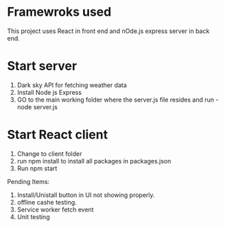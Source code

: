 # Framewroks used

This project uses React in front end and nOde.js express server in back end.

# Start server

1. Dark sky API for fetching weather data
2. Install Node js Express
3. GO to the main working folder where the server.js file resides and run - node server.js

# Start React client

1. Change to client folder
2. run npm install to install all packages in packages.json
3. Run npm start

Pending Items:

1. Install/Unistall button in UI not showing properly.
2. offline cashe testing.
3. Service worker fetch event
4. Unit testing
